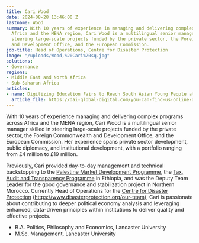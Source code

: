 ```yaml
---
title: Cari Wood
date: 2024-08-28 13:46:00 Z
lastname: Wood
summary: With 10 years of experience in managing and delivering complex programs across
  Africa and the MENA region, Cari Wood is a multilingual senior manager skilled in
  steering large-scale projects funded by the private sector, the Foreign Commonwealth
  and Development Office, and the European Commission.
job-title: Head of Operations, Centre for Disaster Protection
image: "/uploads/Wood,%20Cari%20sq.jpg"
solutions:
- Governance
regions:
- Middle East and North Africa
- Sub-Saharan Africa
articles:
- name: Digitizing Education Fairs to Reach South Asian Young People at Scale
  article_file: https://dai-global-digital.com/you-can-find-us-online-digitizing-education-fairs-to-reach-south-asian-youth-at-scale.html
---
```


With 10 years of experience managing and delivering complex programs across Africa and the MENA region, Cari Wood is a multilingual senior manager skilled in steering large-scale projects funded by the private sector, the Foreign Commonwealth and Development Office, and the European Commission. Her experience spans private sector development, public diplomacy, and institutional development, with a portfolio ranging from £4 million to £19 million. 

Previously, Cari provided day-to-day management and technical backstopping to the [Palestine Market Development Programme](https://www.dai.com/our-work/projects/palestinian-market-development-programme-pmdp), the [Tax, Audit and Transparency Programme](https://www.dai.com/our-work/projects/ethiopia-tax-audit-and-transparency-programme-taut) in Ethiopia, and was the Deputy Team Leader for the good governance and stabilization project in Northern Morocco. Currently Head of Operations for the [Centre for Disaster Protection](https://www.dai.com/our-work/projects/worldwide-centre-for-disaster-protection) (https://www.disasterprotection.org/our-team), Cari is passionate about contributing to deeper political economy analysis and leveraging enhanced, data-driven principles within institutions to deliver quality and effective projects.

* B.A. Politics, Philosophy and Economics, Lancaster University
* M.Sc. Management, Lancaster University
 